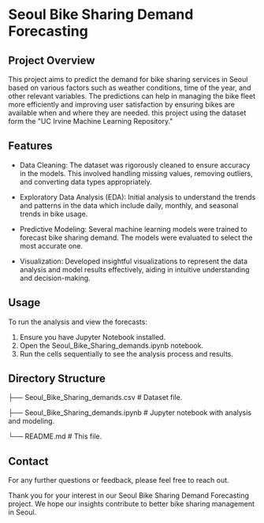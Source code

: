 # Seoul Bike Sharing Demand Forecasting

## Project Overview

This project aims to predict the demand for bike sharing services in Seoul based on various factors such as weather conditions, time of the year, and other relevant variables. The predictions can help in managing the bike fleet more efficiently and improving user satisfaction by ensuring bikes are available when and where they are needed. this project using the dataset form the "UC Irvine Machine Learning Repository."

## Features

- Data Cleaning: The dataset was rigorously cleaned to ensure accuracy in the models. This involved handling missing values, removing outliers, and converting data types appropriately.

- Exploratory Data Analysis (EDA): Initial analysis to understand the trends and patterns in the data which include daily, monthly, and seasonal trends in bike usage.

- Predictive Modeling: Several machine learning models were trained to forecast bike sharing demand. The models were evaluated to select the most accurate one.

- Visualization: Developed insightful visualizations to represent the data analysis and model results effectively, aiding in intuitive understanding and decision-making.

## Usage
To run the analysis and view the forecasts:

1. Ensure you have Jupyter Notebook installed.
2. Open the Seoul_Bike_Sharing_demands.ipynb notebook.
3. Run the cells sequentially to see the analysis process and results.


## Directory Structure

├── Seoul_Bike_Sharing_demands.csv    # Dataset file.

├── Seoul_Bike_Sharing_demands.ipynb  # Jupyter notebook with analysis and modeling.

└── README.md                         # This file.

## Contact
For any further questions or feedback, please feel free to reach out.

Thank you for your interest in our Seoul Bike Sharing Demand Forecasting project. We hope our insights contribute to better bike sharing management in Seoul.

